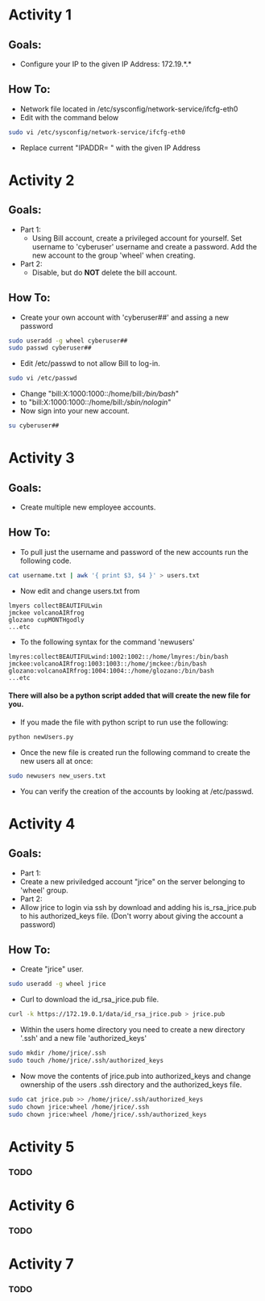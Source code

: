 # Activity 1
## Goals:
- Configure your IP to the given IP Address: 172.19.\*.\*
## How To:
- Network file located in /etc/sysconfig/network-service/ifcfg-eth0
- Edit with the command below
```bash
sudo vi /etc/sysconfig/network-service/ifcfg-eth0
```
- Replace current "IPADDR= " with the given IP Address

# Activity 2
## Goals:
- Part 1:
    - Using Bill account, create a privileged account for yourself. Set username to 'cyberuser' username and create a password. Add the new account to the group 'wheel' when creating.
- Part 2:
    - Disable, but do **NOT** delete the bill account.
 ## How To:
 - Create your own account with 'cyberuser##' and assing a new password
 ```bash
 sudo useradd -g wheel cyberuser##
 sudo passwd cyberuser##
 ```
 
   - Edit /etc/passwd to not allow Bill to log-in.
```bash
sudo vi /etc/passwd
```
   - Change "bill:X:1000:1000::/home/bill:*/bin/bash*" 
   - to "bill:X:1000:1000::/home/bill:*/sbin/nologin*"
   - Now sign into your new account.
 
 ```bash
 su cyberuser##
 ```
 
 # Activity 3
 ## Goals:
 - Create multiple new employee accounts.
 ## How To:
 - To pull just the username and password of the new accounts run the following code.
 ```bash
 cat username.txt | awk '{ print $3, $4 }' > users.txt
 ```
 - Now edit and change users.txt from 
 ```text
 lmyers collectBEAUTIFULwin
 jmckee volcanoAIRfrog
 glozano cupMONTHgodly
 ...etc
 ```
 - To the following syntax for the command 'newusers'
 ```text
 lmyres:collectBEAUTIFULwind:1002:1002::/home/lmyres:/bin/bash
 jmckee:volcanoAIRfrog:1003:1003::/home/jmckee:/bin/bash
 glozano:volcanoAIRfrog:1004:1004::/home/glozano:/bin/bash
 ...etc
 ```
 #### There will also be a python script added that will create the new file for you.
 - If you made the file with python script to run use the following:
 ```bash
 python newUsers.py
 ```
 - Once the new file is created run the following command to create the new users all at once:
 ```bash
 sudo newusers new_users.txt
 ```
 - You can verify the creation of the accounts by looking at /etc/passwd.
 
 # Activity 4
 ## Goals:
 - Part 1:
  - Create a new priviledged account "jrice" on the server belonging to 'wheel' group.
 - Part 2:
  - Allow jrice to login via ssh by download and adding his is_rsa_jrice.pub to his authorized_keys file. (Don't worry about giving the account a password)
 ## How To:
 - Create "jrice" user.
 ```bash
 sudo useradd -g wheel jrice
 ```
 - Curl to download the id_rsa_jrice.pub file.
 ```bash
 curl -k https://172.19.0.1/data/id_rsa_jrice.pub > jrice.pub
 ```
 - Within the users home directory you need to create a new directory '.ssh' and a new file 'authorized_keys'
 ```bash
 sudo mkdir /home/jrice/.ssh
 sudo touch /home/jrice/.ssh/authorized_keys
 ```
 - Now move the contents of jrice.pub into authorized_keys and change ownership of the users .ssh directory and the authorized_keys file.
 ```bash
 sudo cat jrice.pub >> /home/jrice/.ssh/authorized_keys
 sudo chown jrice:wheel /home/jrice/.ssh
 sudo chown jrice:wheel /home/jrice/.ssh/authorized_keys
 ```
 
 # Activity 5
 ### TODO
 
 # Activity 6
 ### TODO
 
 # Activity 7
 ### TODO
 
 

